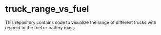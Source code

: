 # truck_range_vs_fuel
This repository contains code to visualize the range of different trucks with respect to the fuel or battery mass
